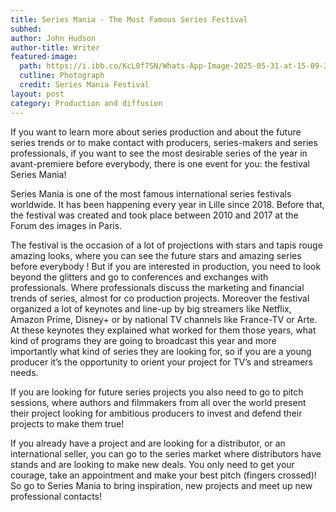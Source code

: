 ```yaml
---
title: Series Mania - The Most Famous Series Festival 
subhed: 
author: John Hudson
author-title: Writer
featured-image: 
  path: https://i.ibb.co/KcL0f7SN/Whats-App-Image-2025-05-31-at-15-09-31.jpg
  cutline: Photograph
  credit: Series Mania Festival
layout: post
category: Production and diffusion
---
```


If you want to learn more about series production and about the future series trends or to make contact with producers, series-makers and series professionals, if you want to see the most desirable series of the year in avant-premiere before everybody, there is one event for you: the festival Series Mania! 

Series Mania is one of the most famous international series festivals worldwide. It has been happening every year in Lille since 2018. Before that, the festival was created and took place between 2010 and 2017 at the Forum des images in Paris. 

The festival is the occasion of a lot of projections with stars and tapis rouge amazing looks, where you can see the future stars and amazing series before everybody ! But if you are interested in production, you need to look beyond the glitters and go to conferences and exchanges with professionals. Where professionals discuss the marketing and financial trends of series, almost for co production projects. Moreover the festival organized a lot of keynotes and line-up by big streamers like Netflix, Amazon Prime, Disney+ or by national TV channels like France-TV or Arte. At these keynotes they explained what worked for them those years, what kind of programs they are going to broadcast this year and more importantly what kind of series they are looking for, so if you are a young producer it’s the opportunity to orient your project for TV’s and streamers needs. 

If you are looking for future series projects you also need to go to pitch sessions, where authors and filmmakers from all over the world present their project looking for ambitious producers to invest and defend their projects to make them true!

If you already have a project and are looking for a distributor, or an international seller, you can go to the series market where distributors have stands and are looking to make new deals. You only need to get your courage, take an appointment and make your best pitch (fingers crossed)!
 
So go to Series Mania to bring inspiration, new projects and meet up new professional contacts!